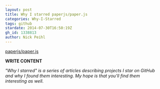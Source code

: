 ```yaml
---
layout: post
title: Why I starred paperjs/paper.js
categories: Why-I-Starred
tags: github
stardate: 2014-07-30T16:50:19Z
gh_id: 1338813
author: Nick Peihl
---
```


[paperjs/paper.js](star.repo.html_url)

**WRITE CONTENT**

*"Why I starred" is a series of articles describing projects I star on GitHub and why I found them interesting. My hope is that you'll find them interesting as well.*

